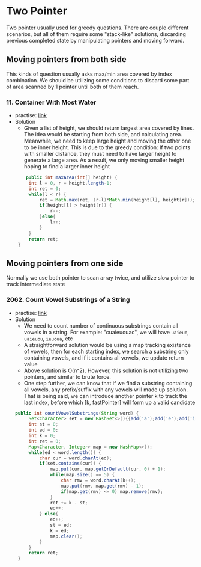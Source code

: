 # Two Pointer
Two pointer usually used for greedy questions. There are couple different scenarios, but all of them require some "stack-like" solutions, discarding previous completed state by manipulating pointers and moving forward.

## Moving pointers from both side
This kinds of question usually asks max/min area covered by index combination. We should be utilizing some conditions to discard some part of area scanned by 1 pointer until both of them reach.
### 11. Container With Most Water
 - practise: [link](https://leetcode.com/problems/container-with-most-water/)
 - Solution
   - Given a list of height, we should return largest area covered by lines. The idea would be starting from both side, and calculating area. Meanwhile, we need to keep large height and moving the other one to be inner height. This is due to the greedy condition: If two points with smaller distance, they must need to have larger height to generate a large area. As a result, we only moving smaller height hoping to find a larger inner height
   ```java
       public int maxArea(int[] height) {
        int l = 0, r = height.length-1;
        int ret = 0;
        while(l < r) {
            ret = Math.max(ret, (r-l)*Math.min(height[l], height[r]));
            if(height[l] > height[r]) {
                r--;
            }else{
                l++;
            }
        }
        return ret;
    }
   ```

## Moving pointers from one side
Normally we use both pointer to scan array twice, and utilize slow pointer to track intermediate state
### 2062. Count Vowel Substrings of a String
 - practise: [link](https://leetcode.com/problems/count-vowel-substrings-of-a-string/)
 - Solution
   - We need to count number of continuous substrings contain all vowels in a string. For example: "cuaieuouac", we will have `uaieuo`, `uaieuou`, `ieuoua`, etc
   - A straightforward solution would be using a map tracking existence of vowels, then for each starting index, we search a substring only containing vowels, and if it contains all vowels, we update return value
   - Above solution is O(n^2). However, this solution is not utilizing two pointers, and similar to brute force. 
   - One step further, we can know that if we find a substring containing all vowels, any prefix/suffix with any vowels will made up solution. That is being said, we can introduce another pointer k to track the last index, before which [k, fastPointer] will form up a valid candidate
   ```java
   public int countVowelSubstrings(String word) {
        Set<Character> set = new HashSet<>(){{add('a');add('e');add('i');add('o');add('u');}};
        int st = 0;
        int ed = 0;
        int k = 0;
        int ret = 0;
        Map<Character, Integer> map = new HashMap<>();
        while(ed < word.length()) {
            char cur = word.charAt(ed);
            if(set.contains(cur)) {
                map.put(cur, map.getOrDefault(cur, 0) + 1);
                while(map.size() == 5) {
                    char rmv = word.charAt(k++);
                    map.put(rmv, map.get(rmv) - 1);
                    if(map.get(rmv) <= 0) map.remove(rmv);
                }
                ret += k - st;
                ed++;
            } else{
                ed++;
                st = ed;
                k = ed;
                map.clear();
            }
        }
        return ret;
    }
   ```
